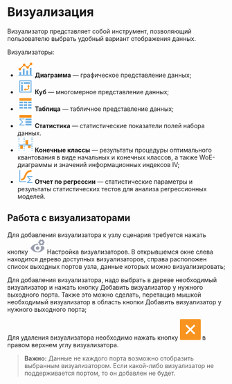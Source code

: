 # Визуализация

Визуализатор представляет собой инструмент, позволяющий пользователю выбрать удобный вариант отображения данных.

Визуализаторы:

* ![](../images/icons/view_types_18/view_types_default-01.svg) **Диаграмма** — графическое представление данных;
* ![](../images/icons/view_types_18/view_types_default-03.svg) **Куб** — многомерное представление данных;
* ![](../images/icons/view_types_18/view_types_default-02.svg) **Таблица** — табличное представление данных;
* ![](../images/icons/view_types_18/view_types_default-05.svg) **Статистика** — статистические показатели полей набора данных.
* ![](../images/icons/view_types_18/view_types_default-04.svg) **Конечные классы** — результаты процедуры оптимального квантования в виде начальных и конечных классов, а также WoE-диаграммы и значений информационных индексов IV;
* ![](../images/icons/view_types_18/view_types_default-06.svg) **Отчет по регрессии** — статистические параметры и результаты статистических тестов для анализа регрессионных моделей.

## Работа с визуализаторами

Для добавления визуализатора к узлу сценария требуется нажать кнопку ![](../images/icons/controls/visualizer_notactive.svg) Настройка визуализаторов. В открывшемся окне слева находится дерево доступных визуализаторов, справа расположен список выходных портов узла, данные которых можно визуализировать;

Для добавления визуализатора, надо выбрать в дереве необходимый визуализатор и нажать кнопку Добавить визуализатор у нужного выходного порта. Также это можно сделать, перетащив мышкой необходимый визуализатор в область кнопки Добавить визуализатор у нужного выходного порта;

Для удаления визуализатора необходимо нажать кнопку ![](./delete.svg) в правом верхнем углу визуализатора.

>**Важно:** Данные не каждого порта возможно отобразить выбранным визуализатором. Если какой-либо визуализатор не поддерживается портом, то он добавлен не будет.